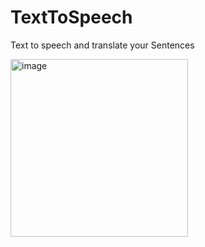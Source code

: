 # TextToSpeech
Text to speech and translate your Sentences

<img width="284" alt="image" src="https://user-images.githubusercontent.com/87431333/205393283-5da60495-aebd-4b8e-af5b-97af7194d965.png">
